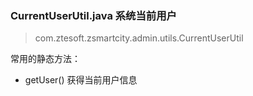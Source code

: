 ### CurrentUserUtil.java 系统当前用户
> com.ztesoft.zsmartcity.admin.utils.CurrentUserUtil

常用的静态方法：

- getUser() 获得当前用户信息

